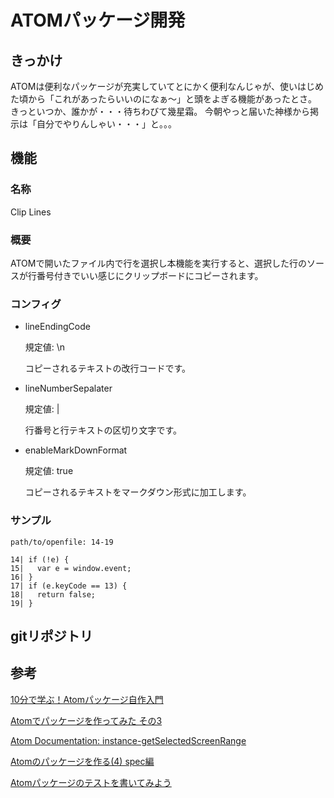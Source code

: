 # ATOMパッケージ開発

## きっかけ

ATOMは便利なパッケージが充実していてとにかく便利なんじゃが、使いはじめた頃から「これがあったらいいのになぁ〜」と頭をよぎる機能があったとさ。
きっといつか、誰かが・・・待ちわびて幾星霜。
今朝やっと届いた神様から掲示は「自分でやりんしゃい・・・」と。。。

## 機能

### 名称

Clip Lines

### 概要

ATOMで開いたファイル内で行を選択し本機能を実行すると、選択した行のソースが行番号付きでいい感じにクリップボードにコピーされます。

### コンフィグ

- lineEndingCode

  規定値: \n

  コピーされるテキストの改行コードです。

- lineNumberSepalater

  規定値: |

  行番号と行テキストの区切り文字です。

- enableMarkDownFormat

  規定値: true

  コピーされるテキストをマークダウン形式に加工します。

### サンプル

```
path/to/openfile: 14-19

14| if (!e) {
15|   var e = window.event;
16| }
17| if (e.keyCode == 13) {
18|   return false;
19| }
```

## gitリポジトリ



## 参考

[10分で学ぶ！Atomパッケージ自作入門](https://qiita.com/akisame338/items/034476debbd0ae251c0f)

[Atomでパッケージを作ってみた その3](https://qiita.com/tajihiro/items/f6e987ce49f5714e76cd)

[Atom Documentation: instance-getSelectedScreenRange](https://flight-manual.atom.io/api/v1.9.4/TextEditor/#instance-getSelectedScreenRange)

[Atomのパッケージを作る(4) spec編](http://uraway.hatenablog.com/entry/2015/12/15/Atom%E3%81%AE%E3%83%91%E3%83%83%E3%82%B1%E3%83%BC%E3%82%B8%E3%82%92%E4%BD%9C%E3%82%8B%EF%BC%88%EF%BC%94%EF%BC%89spec%E7%B7%A8)

[Atomパッケージのテストを書いてみよう](https://qiita.com/Kesin11/items/a66a2b49571b05deb430)
